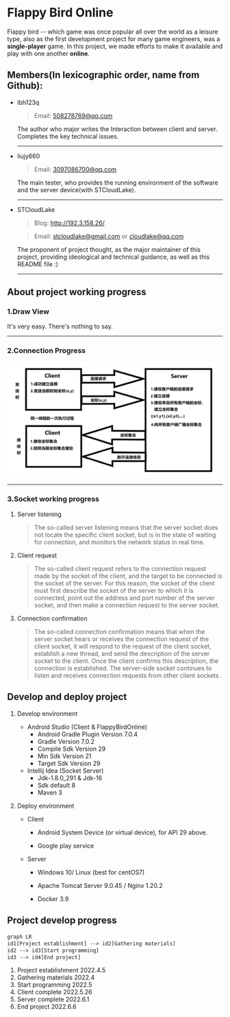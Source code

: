 # Flappy Bird Online
Flappy bird -- which game was once popular all over the world as a leisure type, also as the first development project for many game engineers, was a **single-player** game. In this project, we made efforts to make it available and play with one another **online**.

## Members(In lexicographic order, name from Github):

- lbh123q

  > Email: 508278769@qq.com

  The author who major writes the Interaction between client and server. Completes the key technical issues.

  ------

- liujy660

  > Email: 3097086700@qq.com

  The main tester, who provides the running environment of the software and the server device(with STCloudLake).

  ------

- STCloudLake

  > Blog: http://192.3.158.26/

  > Email: stcloudlake@gmail.com or cloudlake@qq.com

  The proponent of project thought, as the major maintainer of this project, providing ideological and technical guidance, as well as this README file :)
  
  ------
  
  

## About project working progress

### 1.Draw View

It's very easy. There's nothing to say.

------

### 2.Connection Progress

![交互流程图](https://raw.githubusercontent.com/NENU-A624/FlappyBirdOnline/master/README/%E4%BA%A4%E4%BA%92%E6%B5%81%E7%A8%8B%E5%9B%BE.png)

------

### 3.Socket working progress

1. Server listening

   > The so-called server listening means that the server socket does not locate the specific client socket, but is in the state of waiting for connection, and monitors the network status in real time.

2. Client request

   > The so-called client request refers to the connection request made by the socket of the client, and the target to be connected is the socket of the server. For this reason, the socket of the client must first describe the socket of the server to which it is connected, point out the address and port number of the server socket, and then make a connection request to the server socket.

3. Connection confirmation

   > The so-called connection confirmation means that when the server socket hears or receives the connection request of the client socket, it will respond to the request of the client socket, establish a new thread, and send the description of the server socket to the client. Once the client confirms this description, the connection is established. The server-side socket continues to listen and receives connection requests from other client sockets .
   
   

## Develop and deploy project

1. Develop environment

   - Android Studio (Client & FlappyBirdOnline)
     - Android Gradle Plugin Version 7.0.4
     - Gradle Version 7.0.2
     - Compile Sdk Version 29
     - Min Sdk Version 21
     - Target Sdk Version 29
   - Intellij Idea (Socket Server)
     - Jdk-1.8.0_291 & Jdk-16
     - Sdk default 8
     - Maven 3
   
2. Deploy environment

   - Client

     - Android System Device (or virtual device), for API 29 above.
     
     - Google play service
     
   - Server

     - Windows 10/ Linux (best for centOS7)
	
     - Apache Tomcat Server 9.0.45 / Nginx 1.20.2

     - Docker 3.9



## Project develop progress

```mermaid
graph LR
id1[Project establishment] --> id2[Gathering materials]
id2 --> id3[Start programming]
id3 --> id4[End project]
```



1. Project establishment 2022.4.5 
2. Gathering materials 2022.4
3. Start programming 2022.5
4. Client complete 2022.5.26
5. Server complete 2022.6.1
6. End project 2022.6.6







